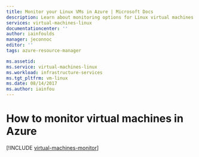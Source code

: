 ```yaml
---
title: Monitor your Linux VMs in Azure | Microsoft Docs
description: Learn about monitoring options for Linux virtual machines in Azure.
services: virtual-machines-linux
documentationcenter: ''
author: iainfoulds
manager: jeconnoc
editor: ''
tags: azure-resource-manager

ms.assetid:
ms.service: virtual-machines-linux
ms.workload: infrastructure-services
ms.tgt_pltfrm: vm-linux
ms.date: 08/14/2017
ms.author: iainfou
---
```


# How to monitor virtual machines in Azure

[!INCLUDE [virtual-machines-monitor](../../../includes/virtual-machines-monitor.md)]
